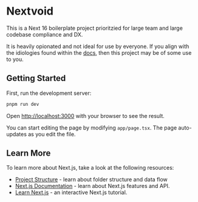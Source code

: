 # Nextvoid

This is a Next 16 boilerplate project prioritzied for large team and large codebase compliance and DX.

It is heavily opionated and not ideal for use by everyone. If you align with the idiologies found within the [docs](./docs/project-structure.md), then this project may be of some use to you.

## Getting Started

First, run the development server:

```bash
pnpm run dev
```

Open [http://localhost:3000][def] with your browser to see the result.

You can start editing the page by modifying `app/page.tsx`. The page auto-updates as you edit the file.

## Learn More

To learn more about Next.js, take a look at the following resources:

- [Project Structure](./docs/project-structure.md) - learn about folder structure and data flow
- [Next.js Documentation](https://nextjs.org/docs) - learn about Next.js features and API.
- [Learn Next.js](https://nextjs.org/learn) - an interactive Next.js tutorial.

[def]: http://localhost:3000
